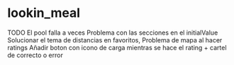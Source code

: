 # lookin_meal

TODO
El pool falla a veces
Problema con las secciones en el initialValue
Solucionar el tema de distancias en favoritos,
Problema de mapa al hacer ratings
Añadir boton con icono de carga mientras se hace el rating + cartel de correcto o error


 
